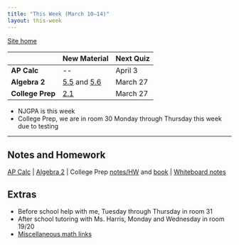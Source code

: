 ```yaml
---
title: "This Week (March 10–14)"
layout: this-week
---
```


[Site home](./)

|                  | New Material                                                                                                                  | Next Quiz |
| ---------------- | ----------------------------------------------------------------------------------------------------------------------------- | --------- |
| **AP Calc**      | --                                                                                                                            | April 3   |
| **Algebra 2**    | [5.5](./envision-algebra-2/5-5-function-operations.md) and [5.6](./envision-algebra-2/5-6-inverse-relations-and-functions.md) | March 27  |
| **College Prep** | [2.1](./openstax-college-algebra-2e/2-1-the-rectangular-coordinate-systems-and-graphs.md)                                                                                                                            | March 27  |

- NJGPA is this week
- College Prep, we are in room 30 Monday through Thursday this week due to testing

---

## Notes and Homework

[AP Calc](./calc-for-ap-larson/) \| [Algebra 2](./envision-algebra-2/) \| College Prep [notes/HW](./openstax-college-algebra-2e/) and [book](https://openstax.org/books/college-algebra-2e/pages/2-introduction-to-equations-and-inequalities) \| [Whiteboard notes](https://1drv.ms/o/c/c4097c61e06a2b97/EpojsyS4IFdOp0qZoDZdHikBZAinLWQ3ncbWjBZVKo0vtQ?e=5egVmL)

## Extras

- Before school help with me, Tuesday through Thursday in room 31
- After school tutoring with Ms. Harris, Monday and Wednesday in room 19/20
- [Miscellaneous math links](./misc/math-links.md)
